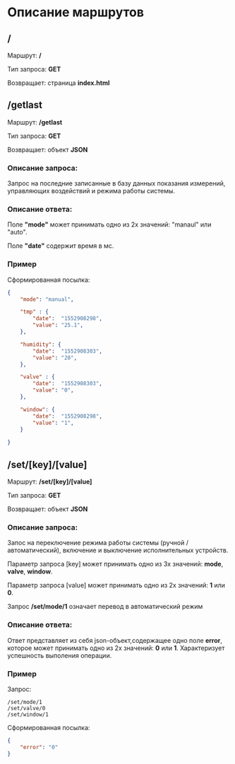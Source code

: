 # Описание маршрутов

## /
Маршрут: **/**

Тип запроса: **GET**

Возвращает: страница **index.html**

## /getlast
Маршрут: **/getlast**

Тип запроса: **GET**

Возвращает: объект **JSON**

### Описание запроса: 
Запрос на  последние записанные в базу данных показания измерений, управляющих воздействий и режима работы системы.

### Описание ответа: 
Поле **"mode"** может принимать одно из 2х значений: "manaul" или "auto".

Поле **"date"** содержит время в мс. 

### Пример 
Cформированная посылка:

```JSON
{
	"mode": "manual",

	"tmp" : {
		"date":  "1552908298",
		"value": "25.1",
	},

	"humidity": {
		"date":  "1552908303",
		"value": "20",
	},

	"valve" : {
		"date":  "1552908303",
		"value": "0",
	},

	"window": {
		"date":  "1552908298",
		"value": "1",
	}
	
}
```

## /set/[key]/[value]
Маршрут: **/set/[key]/[value]**

Тип запроса: **GET**

Возвращает: объект **JSON**

### Описание запроса: 
Запос на переключение режима работы системы (ручной / автоматический), включение и выключение исполнительных устройств.

Параметр запроса [key] может принимать одно из 3х значений: **mode**, **valve**, **window**.

Параметр запроса [value] может принимать одно из 2х значений: **1** или **0**.

Запрос **/set/mode/1** означает перевод в автоматический режим

### Описание ответа: 
Ответ представляет из себя json-объект,содержащее одно поле **error**, которое может принимать одно из 2х значений: **0** или **1**.
Характеризует успешность выполения операции.

### Пример 
Запрос:
```
/set/mode/1
/set/valve/0
/set/window/1
```

Cформированная посылка:
```JSON
{
	"error": "0"
}
```
